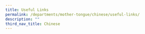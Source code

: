 ```yaml
---
title: Useful Links
permalink: /departments/mother-tongue/chinese/useful-links/
description: ""
third_nav_title: Chinese
---
```

